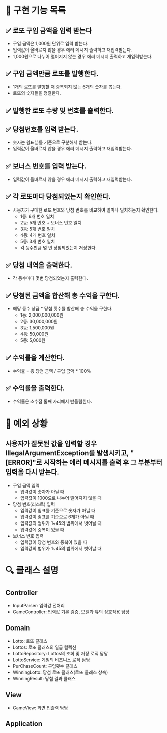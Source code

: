 # 🚀 구현 기능 목록

## ✅ 로또 구입 금액을 입력 받는다
- 구입 금액은 1,000원 단위로 입력 받는다.
- 입력값이 올바르지 않을 경우 에러 메시지 출력하고 재입력받는다.
- 1,000원으로 나누어 떨어지지 않는 경우 에러 메시지 출력하고 재입력받는다.

## ✅ 구입 금액만큼 로또를 발행한다.
- 1개의 로또를 발행할 때 중복되지 않는 6개의 숫자를 뽑는다.
- 로또의 숫자들을 정렬한다.

## ✅ 발행한 로또 수량 및 번호를 출력한다.

## ✅ 당첨번호를 입력 받는다.
- 숫자는 쉼표(,)를 기준으로 구분해서 받는다.
- 입력값이 올바르지 않을 경우 에러 메시지 출력하고 재입력받는다.

## ✅ 보너스 번호를 입력 받는다.
- 입력값이 올바르지 않을 경우 에러 메시지 출력하고 재입력받는다.

## ✅ 각 로또마다 당첨되었는지 확인한다.
- 사용자가 구매한 로또 번호와 당첨 번호를 비교하여 얼마나 일치하는지 확인한다.
    - 1등: 6개 번호 일치
    - 2등: 5개 번호 + 보너스 번호 일치
    - 3등: 5개 번호 일치
    - 4등: 4개 번호 일치
    - 5등: 3개 번호 일치
    - 각 등수만큼 몇 번 당첨되었는지 저장한다.

## ✅ 당첨 내역을 출력한다.
- 각 등수마다 몇번 당첨되었는지 출력한다.

## ✅ 당첨된 금액을 합산해 총 수익을 구한다.
- 해당 등수 상금 * 당첨 횟수를 합산해 총 수익을 구한다.
    - 1등: 2,000,000,000원
    - 2등: 30,000,000원
    - 3등: 1,500,000원
    - 4등: 50,000원
    - 5등: 5,000원

## ✅ 수익률을 계산한다.
- 수익률 = 총 당첨 금액 / 구입 금액 * 100%

## ✅ 수익률을 출력한다.
- 수익률은 소수점 둘째 자리에서 반올림한다.

# 🚨 예외 상황
## 사용자가 잘못된 값을 입력할 경우 IllegalArgumentException를 발생시키고, "[ERROR]"로 시작하는 에러 메시지를 출력 후 그 부분부터 입력을 다시 받는다.
- 구입 금액 입력
    - 입력값이 숫자가 아닐 때 
    - 입력값이 1000으로 나누어 떨어지지 않을 때 
- 당첨 번호(리스트) 입력
    - 입력값이 쉼표를 기준으로 숫자가 아닐 때
    - 입력값이 쉼표를 기준으로 6개가 아닐 때
    - 입력값의 범위가 1~45의 범위에서 벗어날 때
    - 입력값에 중복이 있을 때
- 보너스 번호 입력
   - 입력값이 당첨 번호와 중복이 있을 때
   - 입력값의 범위가 1~45의 범위에서 벗어날 때
 
# 🔍 클래스 설명
## Controller
- InputParser: 입력값 전처리
- GameController: 입력값 기본 검증, 모델과 뷰의 상호작용 담당 
## Domain 
- Lotto: 로또 클래스
- Lottos: 로또 클래스의 일급 컬렉션
- LottoRepository: Lottos의 조회 및 저장 로직 담당
- LottoService: 게임의 비즈니스 로직 담당
- PurChaseCount: 구입횟수 클래스
- WinningLotto: 당첨 로또 클래스(로또 클래스 상속)
- WinningResult: 당첨 결과 클래스
## View 
- GameView: 화면 입출력 담당
## Application
